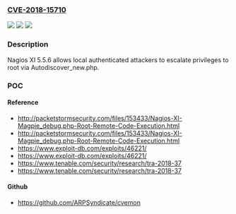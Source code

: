 ### [CVE-2018-15710](https://cve.mitre.org/cgi-bin/cvename.cgi?name=CVE-2018-15710)
![](https://img.shields.io/static/v1?label=Product&message=Nagios%20XI&color=blue)
![](https://img.shields.io/static/v1?label=Version&message=n%2Fa&color=blue)
![](https://img.shields.io/static/v1?label=Vulnerability&message=Privilege%20Escalation&color=brighgreen)

### Description

Nagios XI 5.5.6 allows local authenticated attackers to escalate privileges to root via Autodiscover_new.php.

### POC

#### Reference
- http://packetstormsecurity.com/files/153433/Nagios-XI-Magpie_debug.php-Root-Remote-Code-Execution.html
- http://packetstormsecurity.com/files/153433/Nagios-XI-Magpie_debug.php-Root-Remote-Code-Execution.html
- https://www.exploit-db.com/exploits/46221/
- https://www.exploit-db.com/exploits/46221/
- https://www.tenable.com/security/research/tra-2018-37
- https://www.tenable.com/security/research/tra-2018-37

#### Github
- https://github.com/ARPSyndicate/cvemon

